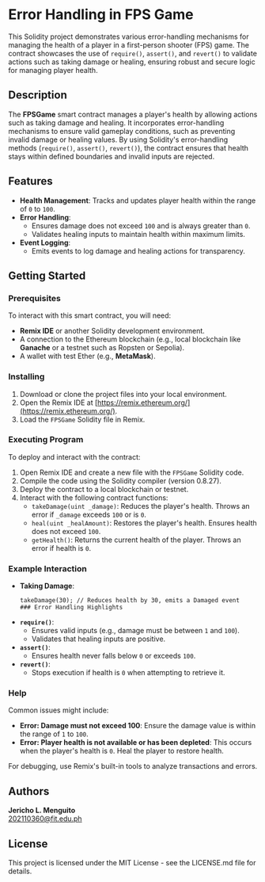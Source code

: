 # Error Handling in FPS Game

This Solidity project demonstrates various error-handling mechanisms for managing the health of a player in a first-person shooter (FPS) game. The contract showcases the use of `require()`, `assert()`, and `revert()` to validate actions such as taking damage or healing, ensuring robust and secure logic for managing player health.

## Description

The **FPSGame** smart contract manages a player's health by allowing actions such as taking damage and healing. It incorporates error-handling mechanisms to ensure valid gameplay conditions, such as preventing invalid damage or healing values. By using Solidity's error-handling methods (`require()`, `assert()`, `revert()`), the contract ensures that health stays within defined boundaries and invalid inputs are rejected.

## Features

- **Health Management**: Tracks and updates player health within the range of `0` to `100`.
- **Error Handling**:
  - Ensures damage does not exceed `100` and is always greater than `0`.
  - Validates healing inputs to maintain health within maximum limits.
- **Event Logging**:
  - Emits events to log damage and healing actions for transparency.

## Getting Started

### Prerequisites

To interact with this smart contract, you will need:
- **Remix IDE** or another Solidity development environment.
- A connection to the Ethereum blockchain (e.g., local blockchain like **Ganache** or a testnet such as Ropsten or Sepolia).
- A wallet with test Ether (e.g., **MetaMask**).

### Installing

1. Download or clone the project files into your local environment.
2. Open the Remix IDE at [https://remix.ethereum.org/](https://remix.ethereum.org/).
3. Load the `FPSGame` Solidity file in Remix.

### Executing Program

To deploy and interact with the contract:
1. Open Remix IDE and create a new file with the `FPSGame` Solidity code.
2. Compile the code using the Solidity compiler (version 0.8.27).
3. Deploy the contract to a local blockchain or testnet.
4. Interact with the following contract functions:
   - `takeDamage(uint _damage)`: Reduces the player's health. Throws an error if `_damage` exceeds `100` or is `0`.
   - `heal(uint _healAmount)`: Restores the player's health. Ensures health does not exceed `100`.
   - `getHealth()`: Returns the current health of the player. Throws an error if health is `0`.

### Example Interaction

- **Taking Damage**:
  ```solidity
  takeDamage(30); // Reduces health by 30, emits a Damaged event
  ### Error Handling Highlights

- **`require()`**:
  - Ensures valid inputs (e.g., damage must be between `1` and `100`).
  - Validates that healing inputs are positive.
- **`assert()`**:
  - Ensures health never falls below `0` or exceeds `100`.
- **`revert()`**:
  - Stops execution if health is `0` when attempting to retrieve it.

### Help

Common issues might include:
- **Error: Damage must not exceed 100**: Ensure the damage value is within the range of `1` to `100`.
- **Error: Player health is not available or has been depleted**: This occurs when the player's health is `0`. Heal the player to restore health.

For debugging, use Remix's built-in tools to analyze transactions and errors.

## Authors

**Jericho L. Menguito**  
202110360@fit.edu.ph  

## License

This project is licensed under the MIT License - see the LICENSE.md file for details.

